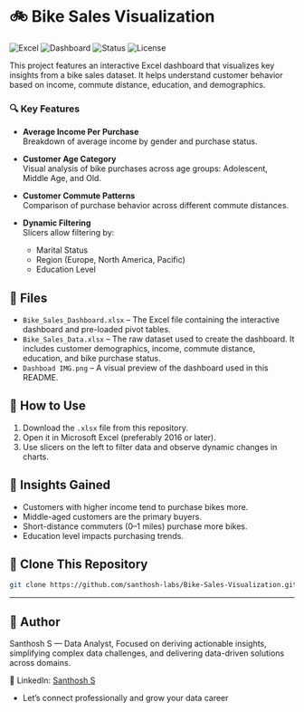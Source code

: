 # 🚲 Bike Sales Visualization
![Excel](https://img.shields.io/badge/Tool-Excel-blue.svg)
![Dashboard](https://img.shields.io/badge/Type-Interactive%20Dashboard-orange.svg)
![Status](https://img.shields.io/badge/Status-Completed-brightgreen)
![License](https://img.shields.io/badge/License-MIT-green.svg)


This project features an interactive Excel dashboard that visualizes key insights from a bike sales dataset. It helps understand customer behavior based on income, commute distance, education, and demographics.

### 🔍 Key Features

- **Average Income Per Purchase**  
  Breakdown of average income by gender and purchase status.

- **Customer Age Category**  
  Visual analysis of bike purchases across age groups: Adolescent, Middle Age, and Old.

- **Customer Commute Patterns**  
  Comparison of purchase behavior across different commute distances.

- **Dynamic Filtering**  
  Slicers allow filtering by:
  - Marital Status
  - Region (Europe, North America, Pacific)
  - Education Level

## 📁 Files

- `Bike_Sales_Dashboard.xlsx` – The Excel file containing the interactive dashboard and pre-loaded pivot tables.
- `Bike_Sales_Data.xlsx` – The raw dataset used to create the dashboard. It includes customer demographics, income, commute distance, education, and bike purchase status.
- `Dashboad IMG.png` – A visual preview of the dashboard used in this README.


## 📌 How to Use

1. Download the `.xlsx` file from this repository.
2. Open it in Microsoft Excel (preferably 2016 or later).
3. Use slicers on the left to filter data and observe dynamic changes in charts.

## 🧠 Insights Gained

- Customers with higher income tend to purchase bikes more.
- Middle-aged customers are the primary buyers.
- Short-distance commuters (0–1 miles) purchase more bikes.
- Education level impacts purchasing trends.

## 🚀 Clone This Repository

```bash
git clone https://github.com/santhosh-labs/Bike-Sales-Visualization.git
```
---
## 👤 Author

Santhosh S — Data Analyst, Focused on deriving actionable insights, simplifying complex data challenges, and delivering data-driven solutions across domains.

💼 LinkedIn: [Santhosh S](https://www.linkedin.com/in/santhosh-portfolio)  
- Let’s connect professionally and grow your data career
